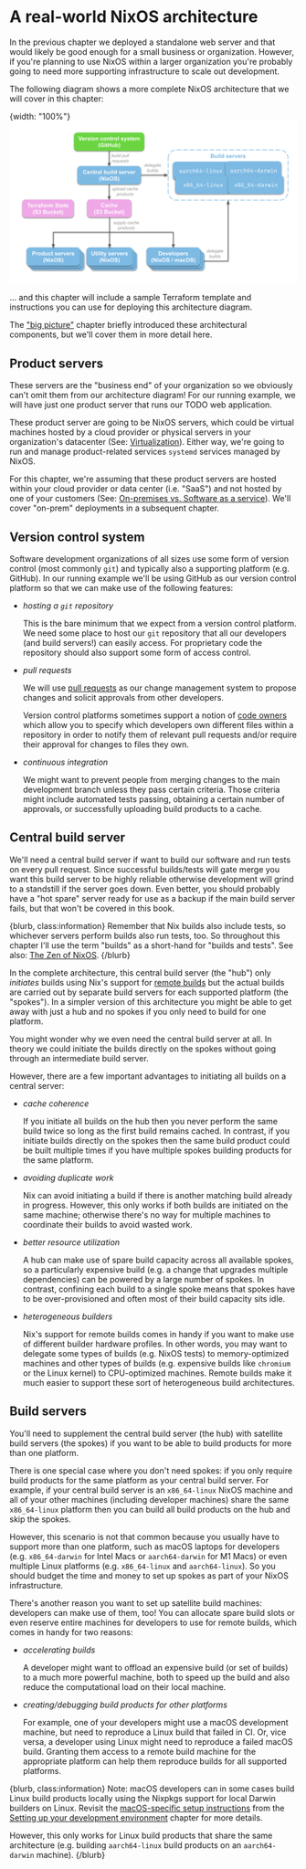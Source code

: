# A real-world NixOS architecture

In the previous chapter we deployed a standalone web server and that would likely be good enough for a small business or organization.  However, if you're planning to use NixOS within a larger organization you're probably going to need more supporting infrastructure to scale out development.

The following diagram shows a more complete NixOS architecture that we will cover in this chapter:

{width: "100%"}
![](resources/architecture.png)

… and this chapter will include a sample Terraform template and instructions you can use for deploying this architecture diagram.

The ["big picture"](#big-picture-architecture) chapter briefly introduced these architectural components, but we'll cover them in more detail here.

## Product servers

These servers are the "business end" of your organization so we obviously can't omit them from our architecture diagram!  For our running example, we will have just one product server that runs our TODO web application.

These product server are going to be NixOS servers, which could be virtual machines hosted by a cloud provider or physical servers in your organization's datacenter (See: [Virtualization](#virtualization)).  Either way, we're going to run and manage product-related services `systemd` services managed by NixOS.

For this chapter, we're assuming that these product servers are hosted within your cloud provider or data center (i.e. "SaaS") and not hosted by one of your customers (See: [On-premises vs. Software as a service](#on-off-prem)).  We'll cover "on-prem" deployments in a subsequent chapter.

## Version control system

Software development organizations of all sizes use some form of version control (most commonly `git`) and typically also a supporting platform (e.g. GitHub).  In our running example we'll be using GitHub as our version control platform so that we can make use of the following features:

- *hosting a `git` repository*

  This is the bare minimum that we expect from a version control platform.  We need some place to host our `git` repository that all our developers (and build servers!) can easily access.  For proprietary code the repository should also support some form of access control.


- *pull requests*

  We will use [pull requests](https://docs.github.com/en/pull-requests/collaborating-with-pull-requests/proposing-changes-to-your-work-with-pull-requests/about-pull-requests) as our change management system to propose changes and solicit approvals from other developers.

  Version control platforms sometimes support a notion of [code owners](https://docs.github.com/en/repositories/managing-your-repositorys-settings-and-features/customizing-your-repository/about-code-owners) which allow you to specify which developers own different files within a repository in order to notify them of relevant pull requests and/or require their approval for changes to files they own.


- *continuous integration*

  We might want to prevent people from merging changes to the main development branch unless they pass certain criteria.  Those criteria might include automated tests passing, obtaining a certain number of approvals, or successfully uploading build products to a cache.

## Central build server

We'll need a central build server if want to build our software and run tests on every pull request.  Since successful builds/tests will gate merge you want this build server to be highly reliable otherwise development will grind to a standstill if the server goes down.  Even better, you should probably have a "hot spare" server ready for use as a backup if the main build server fails, but that won't be covered in this book.

{blurb, class:information}
Remember that Nix builds also include tests, so whichever servers perform builds also run tests, too.  So throughout this chapter I'll use the term "builds" as a short-hand for "builds and tests".  See also: [The Zen of NixOS](#zen).
{/blurb}

In the complete architecture, this central build server (the "hub") only *initiates* builds using Nix's support for [remote builds](https://nixos.org/manual/nix/stable/advanced-topics/distributed-builds.html) but the actual builds are carried out by separate build servers for each supported platform (the "spokes").  In a simpler version of this architecture you might be able to get away with just a hub and no spokes if you only need to build for one platform.

You might wonder why we even need the central build server at all.  In theory we could initiate the builds directly on the spokes without going through an intermediate build server.

However, there are a few important advantages to initiating all builds on a central server:

- *cache coherence*

  If you initiate all builds on the hub then you never perform the same build twice so long as the first build remains cached.  In contrast, if you initiate builds directly on the spokes then the same build product could be built multiple times if you have multiple spokes building products for the same platform.


- *avoiding duplicate work*

  Nix can avoid initiating a build if there is another matching build already in progress.  However, this only works if both builds are initiated on the same machine; otherwise there's no way for multiple machines to coordinate their builds to avoid wasted work.


- *better resource utilization*

  A hub can make use of spare build capacity across all available spokes, so a particularly expensive build (e.g. a change that upgrades multiple dependencies) can be powered by a large number of spokes.  In contrast, confining each build to a single spoke means that spokes have to be over-provisioned and often most of their build capacity sits idle.


- *heterogeneous builders*

  Nix's support for remote builds comes in handy if you want to make use of different builder hardware profiles.  In other words, you may want to delegate some types of builds (e.g. NixOS tests) to memory-optimized machines and other types of builds (e.g. expensive builds like `chromium` or the Linux kernel) to CPU-optimized machines.  Remote builds make it much easier to support these sort of heterogeneous build architectures.

## Build servers

You'll need to supplement the central build server (the hub) with satellite
build servers (the spokes) if you want to be able to build products for more
than one platform.

There is one special case where you don't need spokes: if you only require
build products for the same platform as your central build server.  For example,
if your central build server is an `x86_64-linux` NixOS machine and all of your
other machines (including developer machines) share the same `x86_64-linux`
platform then you can build all build products on the hub and skip the spokes.

However, this scenario is not that common because you usually have to support
more than one platform, such as macOS laptops for developers (e.g.
`x86_64-darwin` for Intel Macs or `aarch64-darwin` for M1 Macs) or even multiple
Linux platforms (e.g. `x86_64-linux` and `aarch64-linux`).  So you should
budget the time and money to set up spokes as part of your NixOS infrastructure.

There's another reason you want to set up satellite build machines: developers
can make use of them, too!  You can allocate spare build slots or even reserve
entire machines for developers to use for remote builds, which comes in handy
for two reasons:

- *accelerating builds*

  A developer might want to offload an expensive build (or set of builds) to a
  much more powerful machine, both to speed up the build and also reduce the
  computational load on their local machine.


- *creating/debugging build products for other platforms*

  For example, one of your developers might use a macOS development machine, but
  need to reproduce a Linux build that failed in CI.  Or, vice versa, a
  developer using Linux might need to reproduce a failed macOS build.  Granting
  them access to a remote build machine for the appropriate platform can help
  them reproduce builds for all supported platforms.

{blurb, class:information}
Note: macOS developers can in some cases build Linux build products locally
using the Nixpkgs support for local Darwin builders on Linux.  Revisit the
[macOS-specific setup instructions](#macos-instructions) from the
[Setting up your development environment](#setup) chapter for more details.

However, this only works for Linux build products that share the same
architecture (e.g. building `aarch64-linux` build products on an
`aarch64-darwin` machine).
{/blurb}
